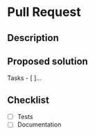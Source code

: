 # Pull Request

## Description
<!-- Describe the changes introduced in this pull request. -->
<!-- Include any context necessary for understanding the PR's purpose. -->

## Proposed solution

Tasks
    - [ ]...

## Checklist

<!-- Before merging the pull request all of the following must be complete. -->
<!-- Feel free to submit a PR or Draft PR even if some items are pending. -->
<!-- Some of the items may not apply. -->

- [ ] Tests
- [ ] Documentation
